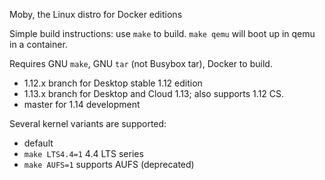 Moby, the Linux distro for Docker editions

Simple build instructions: use `make` to build. `make qemu` will boot up in qemu in a container.

Requires GNU `make`, GNU `tar` (not Busybox tar), Docker to build.

- 1.12.x branch for Desktop stable 1.12 edition
- 1.13.x branch for Desktop and Cloud 1.13; also supports 1.12 CS.
- master for 1.14 development

Several kernel variants are supported:
- default
- `make LTS4.4=1` 4.4 LTS series
- `make AUFS=1` supports AUFS (deprecated)
